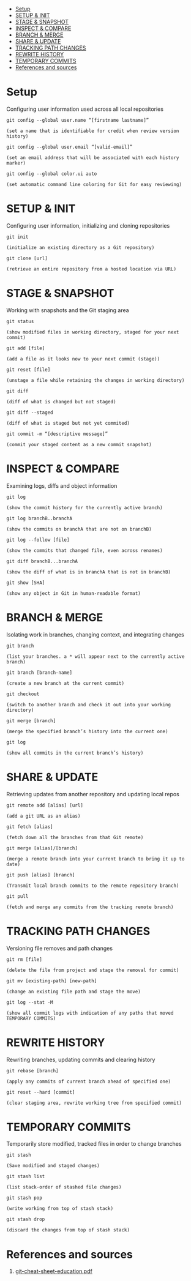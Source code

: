 - [Setup](#setup)
- [SETUP & INIT](#setup--init)
- [STAGE & SNAPSHOT](#stage--snapshot)
- [INSPECT & COMPARE](#inspect--compare)
- [BRANCH & MERGE](#branch--merge)
- [SHARE & UPDATE](#share--update)
- [TRACKING PATH CHANGES](#tracking-path-changes)
- [REWRITE HISTORY](#rewrite-history)
- [TEMPORARY COMMITS](#temporary-commits)
- [References and sources](#references-and-sources)

# Setup

Configuring user information used across all local repositories

```
git config --global user.name “[firstname lastname]”

(set a name that is identifiable for credit when review version history)
```

```
git config --global user.email “[valid-email]”

(set an email address that will be associated with each history marker)
```

```
git config --global color.ui auto

(set automatic command line coloring for Git for easy reviewing)
```

# SETUP & INIT

Configuring user information, initializing and cloning repositories

```
git init

(initialize an existing directory as a Git repository)
```

```
git clone [url]

(retrieve an entire repository from a hosted location via URL)
```

# STAGE & SNAPSHOT

Working with snapshots and the Git staging area

```
git status

(show modified files in working directory, staged for your next commit)
```

```
git add [file]

(add a file as it looks now to your next commit (stage))
```

```
git reset [file]

(unstage a file while retaining the changes in working directory)
```

```
git diff

(diff of what is changed but not staged)
```

```
git diff --staged

(diff of what is staged but not yet commited)
```

```
git commit -m “[descriptive message]”

(commit your staged content as a new commit snapshot)
```

# INSPECT & COMPARE

Examining logs, diffs and object information

```
git log

(show the commit history for the currently active branch)
```

```
git log branchB..branchA

(show the commits on branchA that are not on branchB)
```

```
git log --follow [file]

(show the commits that changed file, even across renames)
```

```
git diff branchB...branchA

(show the diff of what is in branchA that is not in branchB)
```

```
git show [SHA]

(show any object in Git in human-readable format)
```

# BRANCH & MERGE

Isolating work in branches, changing context, and integrating changes

```
git branch

(list your branches. a * will appear next to the currently active branch)
```

```
git branch [branch-name]

(create a new branch at the current commit)
```

```
git checkout

(switch to another branch and check it out into your working directory)
```

```
git merge [branch]

(merge the specified branch’s history into the current one)
```

```
git log

(show all commits in the current branch’s history)
```

# SHARE & UPDATE

Retrieving updates from another repository and updating local repos

```
git remote add [alias] [url]

(add a git URL as an alias)
```

```
git fetch [alias]

(fetch down all the branches from that Git remote)
```

```
git merge [alias]/[branch]

(merge a remote branch into your current branch to bring it up to date)
```

```
git push [alias] [branch]

(Transmit local branch commits to the remote repository branch)
```

```
git pull

(fetch and merge any commits from the tracking remote branch)
```

# TRACKING PATH CHANGES

Versioning file removes and path changes

```
git rm [file]

(delete the file from project and stage the removal for commit)
```

```
git mv [existing-path] [new-path]

(change an existing file path and stage the move)
```

```
git log --stat -M

(show all commit logs with indication of any paths that moved TEMPORARY COMMITS)
```

# REWRITE HISTORY

Rewriting branches, updating commits and clearing history

```
git rebase [branch]

(apply any commits of current branch ahead of specified one)
```

```
git reset --hard [commit]

(clear staging area, rewrite working tree from specified commit)
```

# TEMPORARY COMMITS

Temporarily store modified, tracked files in order to change branches

```
git stash

(Save modified and staged changes)
```

```
git stash list

(list stack-order of stashed file changes)
```

```
git stash pop

(write working from top of stash stack)
```

```
git stash drop

(discard the changes from top of stash stack)
```

# References and sources

<ol>
  <li>
    <a href="https://education.github.com/git-cheat-sheet-education.pdf">git-cheat-sheet-education.pdf</a>
  </li>
</ol>
